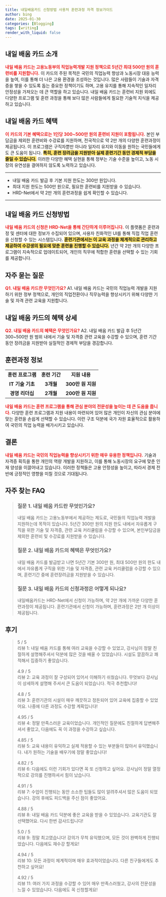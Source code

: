 ```yaml
---
title: 내일배움카드 신청방법 사용처 훈련과정 자격 정보가이드
author: bing
date: 2025-01-30
categories: [Blogging]
tags: [writing]
render_with_liquid: false
---
```



<h2 id='내일배움카드_소개'>내일 배움 카드 소개</h2>

<p><b><span style="color: #ee2323;">내일 배움 카드는 고용노동부의 직업능력개발 지원 정책으로 5년간 최대 500만 원의 훈련비를 지원합니다.</span></b> 이 카드의 주된 목적은 국민의 직업능력 향상과 노동시장 대응 능력을 높여, 이를 통해 더 나은 고용 환경을 조성하는 것입니다. 많은 사람들이 기술과 자격증을 쌓을 수 있도록 돕는 중요한 정책이기도 하며, 고용 유지를 통해 지속적인 일자리 안정성을 가져오는 데 큰 역할을 하고 있습니다. 내일 배움 카드는 훈련비 지원 외에도 다양한 프로그램 및 훈련 과정을 통해 보다 많은 사람들에게 필요한 기술적 지식을 제공하고 있습니다.</p>

<h2 id='내일배움카드_혜택'>내일 배움 카드 혜택</h2>

<p><b><span style="color: #ee2323;">이 카드의 기본 혜택으로는 1인당 300~500만 원의 훈련비 지원이 포함됩니다.</span></b> 본인 부담금을 제외한 훈련비와 수강료를 지원하며, 전국적으로 약 2만 개의 다양한 훈련과정이 제공됩니다. 이 프로그램은 구직자뿐만 아니라 일자리 유지와 이동을 원하는 국민들에게도 큰 도움이 됩니다. <b><span style="background-color: #ffe066;">특히, 훈련 장려금을 지원받아 실제 훈련기간 동안 경제적 부담을 줄일 수 있습니다.</span></b> 이러한 다양한 혜택 실현을 통해 정부는 기술 수준을 높이고, 노동 시장의 유연성을 결여하지 않도록 노력하고 있습니다.</p>

<hr />

<ul>
    <li>내일 배움 카드 발급 후 기본 지원 한도는 300만 원입니다.</li>
    <li>최대 지원 한도는 500만 원으로, 필요한 훈련비를 지원받을 수 있습니다.</li>
    <li>HRD-Net에서 약 2만 개의 훈련과정을 쉽게 확인할 수 있습니다.</li>
</ul>

<hr />

<h2 id='내일배움카드_신청방법'>내일 배움 카드 신청방법</h2>

<p><b><span style="color: #ee2323;">내일 배움 카드의 신청은 HRD-Net을 통해 간단하게 이루어집니다.</span></b> 이 플랫폼은 훈련과정 및 센터에 대한 정보가 수집되어 있으며, 사용자 친화적인 UI를 통해 직접 직업 훈련을 신청할 수 있는 시스템입니다. <b><span style="background-color: #ffe066;">훈련기관에서는 이 교육 과정을 체계적으로 관리하고 제공하여 수강생의 필요에 맞춘 훈련을 진행할 수 있습니다.</span></b> 년간 약 2만 개의 다양한 프로그램이 지속적으로 업데이트되어, 개인의 직무에 적합한 훈련을 선택할 수 있는 기회를 제공합니다.</p>

<h2 id='자주묻는질문'>자주 묻는 질문</h2>

<p><b><span style="color: #ee2323;">Q1. 내일 배움 카드란 무엇인가요?</span></b> A1. 내일 배움 카드는 국민의 직업능력 개발을 지원하기 위한 정부 정책으로, 개인의 직업전환이나 직무능력을 향상시키기 위해 다양한 기술 및 자격 관련 교육을 지원합니다.</p>

<h2 id='내일배움카드_혜택_상세'>내일 배움 카드의 혜택 상세</h2>

<p><b><span style="color: #ee2323;">Q2. 내일 배움 카드의 혜택은 무엇인가요?</span></b> A2. 내일 배움 카드 발급 후 5년간 300~500만 원 범위 내에서 기술 및 자격증 관련 교육을 수강할 수 있으며, 훈련 기간 동안 장려금을 지원받아 실질적인 경제적 부담을 경감합니다.</p>

<h2 id='훈련과정_정보'>훈련과정 정보</h2>

<table>
    <tr>
        <td style="text-align: center; height: 17px;"><b>훈련 프로그램</b></td>
        <td style="text-align: center; height: 17px;"><b>훈련 기간</b></td>
        <td style="text-align: center; height: 17px;"><b>지원 내용</b></td>
    </tr>
    <tr>
        <td style="text-align: center; height: 17px;"><b>IT 기술 기초</b></td>
        <td style="text-align: center; height: 17px;"><b>3개월</b></td>
        <td style="text-align: center; height: 17px;"><b>300만 원 지원</b></td>
    </tr>
    <tr>
        <td style="text-align: center; height: 17px;"><b>경영 리더십</b></td>
        <td style="text-align: center; height: 17px;"><b>2개월</b></td>
        <td style="text-align: center; height: 17px;"><b>200만 원 지원</b></td>
    </tr>
</table>

<p><b><span style="color: #ee2323;">내일 배움 카드는 훈련 프로그램을 통해 관심 분야의 전문성을 높이는 데 큰 도움을 줍니다.</span></b> 다양한 훈련 프로그램과 지원 내용이 마련되어 있어 많은 개인이 자신의 관심 분야에 맞는 훈련을 손쉽게 선택할 수 있습니다. 이런 구조 덕분에 국가 자원 효율적으로 활용하여 국민의 직업 능력을 배가시키고 있습니다.</p>

<h2 id='결론'>결론</h2>

<p><b><span style="color: #ee2323;">내일 배움 카드는 국민의 직업능력을 향상시키기 위한 매우 유용한 정책입니다.</span></b> 기술과 자격증 획득을 통한 개인의 역량 개발을 지원하고, 이를 통해 노동시장의 요구에 맞춘 인재 양성을 이끌어내고 있습니다. 이러한 정책들은 고용 안정성을 높이고, 따라서 경제 전반에 긍정적인 영향을 미칠 것으로 기대됩니다.</p>


<h2 id='자주_찾는_FAQ'>자주 찾는 FAQ</h2>
<div itemscope="" itemtype="https://schema.org/FAQPage"> 
<blockquote> 
<div itemscope="" itemprop="mainEntity" itemtype="https://schema.org/Question"> 
<h3 itemprop="name">질문 1. 내일 배움 카드란 무엇인가요?</h3> 
<div itemscope="" itemprop="acceptedAnswer" itemtype="https://schema.org/Answer"> 
<span itemprop="text"> 
<p>내일 배움 카드는 고용노동부에서 제공하는 제도로, 국민들의 직업능력 개발을 지원하는데 목적이 있습니다. 5년간 300만 원의 지원 한도 내에서 자유롭게 구직을 위한 기술 및 자격증, 관련 교육 커리큘럼을 수강할 수 있으며, 본인부담금을 제외한 훈련비 및 수강료를 지원받을 수 있습니다.</p> 
</span> 
</div> 
</div> 

<div itemscope="" itemprop="mainEntity" itemtype="https://schema.org/Question"> 
<h3 itemprop="name">질문 2. 내일 배움 카드의 혜택은 무엇인가요?</h3> 
<div itemscope="" itemprop="acceptedAnswer" itemtype="https://schema.org/Answer"> 
<span itemprop="text"> 
<p>내일 배움 카드를 발급받고 나면 5년간 기본 300만 원, 최대 500만 원의 한도 내에서 자유롭게 구직을 위한 기술 및 자격증, 관련 교육 커리큘럼을 수강할 수 있으며, 훈련기간 중에 훈련장려금을 지원받을 수 있습니다.</p> 
</span> 
</div> 
</div> 

<div itemscope="" itemprop="mainEntity" itemtype="https://schema.org/Question"> 
<h3 itemprop="name">질문 3. 내일 배움 카드의 신청과정은 어떻게 되나요?</h3> 
<div itemscope="" itemprop="acceptedAnswer" itemtype="https://schema.org/Answer"> 
<span itemprop="text"> 
<p>내일배움카드는 HRD-Net에서 신청이 가능하며, 약 2만 개에 가까운 다양한 훈련과정이 제공됩니다. 훈련기관에서 신청이 가능하며, 훈련과정은 2만 개 이상이 제공됩니다.</p> 
</span> 
</div> 
</div> 
</blockquote> 
</div>
<h2 id='후기'>후기</h2>
<div itemscope itemtype="https://schema.org/Product">
  <blockquote>
  <div itemprop="review" itemscope itemtype="https://schema.org/Review">
      <div itemprop="reviewRating" itemscope itemtype="https://schema.org/Rating"> <span itemprop="ratingValue">5</span> / <span itemprop="bestRating">5</span> </div>
      <span itemprop="reviewBody">리뷰 1: 내일 배움 카드를 통해 여러 교육을 수강할 수 있었고, 강사님이 정말 친절하게 설명해주셔서 덕분에 많은 것을 배울 수 있었습니다. 시설도 깔끔하고 쾌적해서 집중하기 좋았습니다.</span>
  </div>
  <br>
  <div itemprop="review" itemscope itemtype="https://schema.org/Review">
      <div itemprop="reviewRating" itemscope itemtype="https://schema.org/Rating"> <span itemprop="ratingValue">4.9</span> / <span itemprop="bestRating">5</span> </div>
      <span itemprop="reviewBody">리뷰 2: 교육 과정이 잘 구성되어 있어서 이해하기 쉬웠습니다. 무엇보다 강사님이 상세하게 설명해 주셔서 큰 도움이 되었습니다. 적극 추천합니다!</span>
  </div>
  <br>
  <div itemprop="review" itemscope itemtype="https://schema.org/Review">
      <div itemprop="reviewRating" itemscope itemtype="https://schema.org/Rating"> <span itemprop="ratingValue">4.8</span> / <span itemprop="bestRating">5</span> </div>
      <span itemprop="reviewBody">리뷰 3: 훈련기관의 시설이 매우 깨끗하고 정돈되어 있어 교육에 집중할 수 있었어요. 나중에 다른 과정도 수강할 계획입니다!</span>
  </div>
  <br>
  <div itemprop="review" itemscope itemtype="https://schema.org/Review">
      <div itemprop="reviewRating" itemscope itemtype="https://schema.org/Rating"> <span itemprop="ratingValue">4.95</span> / <span itemprop="bestRating">5</span> </div>
      <span itemprop="reviewBody">리뷰 4: 정말 만족스러운 교육이었습니다. 개인적인 질문에도 친절하게 답변해주셔서 좋았고, 다음에도 꼭 이 과정을 수강하고 싶습니다.</span>
  </div>
  <br>
  <div itemprop="review" itemscope itemtype="https://schema.org/Review">
      <div itemprop="reviewRating" itemscope itemtype="https://schema.org/Rating"> <span itemprop="ratingValue">4.85</span> / <span itemprop="bestRating">5</span> </div>
      <span itemprop="reviewBody">리뷰 5: 교육 내용이 유익하고 실제 적용할 수 있는 부분들이 많아서 유익했습니다. 내가 원하는 기술을 배우기에 정말 좋았습니다!</span>
  </div>
  <br>
  <div itemprop="review" itemscope itemtype="https://schema.org/Review">
      <div itemprop="reviewRating" itemscope itemtype="https://schema.org/Rating"> <span itemprop="ratingValue">4.82</span> / <span itemprop="bestRating">5</span> </div>
      <span itemprop="reviewBody">리뷰 6: 다음에도 이런 기회가 있다면 꼭 또 신청하고 싶어요. 강사님이 정말 열정적으로 강의를 진행하셔서 힘이 났습니다.</span>
  </div>
  <br>
  <div itemprop="review" itemscope itemtype="https://schema.org/Review">
      <div itemprop="reviewRating" itemscope itemtype="https://schema.org/Rating"> <span itemprop="ratingValue">4.91</span> / <span itemprop="bestRating">5</span> </div>
      <span itemprop="reviewBody">리뷰 7: 수업이 진행되는 동안 소소한 팁들도 많이 알려주셔서 많은 도움이 되었습니다. 강의 후에도 피드백을 주신 점이 좋았어요.</span>
  </div>
  <br>
  <div itemprop="review" itemscope itemtype="https://schema.org/Review">
      <div itemprop="reviewRating" itemscope itemtype="https://schema.org/Rating"> <span itemprop="ratingValue">4.88</span> / <span itemprop="bestRating">5</span> </div>
      <span itemprop="reviewBody">리뷰 8: 내일 배움 카드 덕분에 좋은 교육을 받을 수 있었습니다. 교육기관도 잘 선택했어요. 다시 한번 감사드립니다!</span>
  </div>
  <br>
  <div itemprop="review" itemscope itemtype="https://schema.org/Review">
      <div itemprop="reviewRating" itemscope itemtype="https://schema.org/Rating"> <span itemprop="ratingValue">5.0</span> / <span itemprop="bestRating">5</span> </div>
      <span itemprop="reviewBody">리뷰 9: 정말 최고였습니다! 강의가 무척 유익했으며, 모든 것이 완벽하게 진행되었습니다. 다음에도 재수강 할게요!</span>
  </div>
  <br>
  <div itemprop="review" itemscope itemtype="https://schema.org/Review">
      <div itemprop="reviewRating" itemscope itemtype="https://schema.org/Rating"> <span itemprop="ratingValue">4.94</span> / <span itemprop="bestRating">5</span> </div>
      <span itemprop="reviewBody">리뷰 10: 모든 과정이 체계적이며 매우 효과적이었습니다. 다른 친구들에게도 추천하고 싶어요!</span>
  </div>
  <br>
  <div itemprop="review" itemscope itemtype="https://schema.org/Review">
      <div itemprop="reviewRating" itemscope itemtype="https://schema.org/Rating"> <span itemprop="ratingValue">4.92</span> / <span itemprop="bestRating">5</span> </div>
      <span itemprop="reviewBody">리뷰 11: 여러 가지 과정을 수강할 수 있어 매우 만족스러웠고, 강사의 전문성을 느낄 수 있었습니다. 다음에도 꼭 신청할게요!</span>
  </div>
  </blockquote>
</div>
